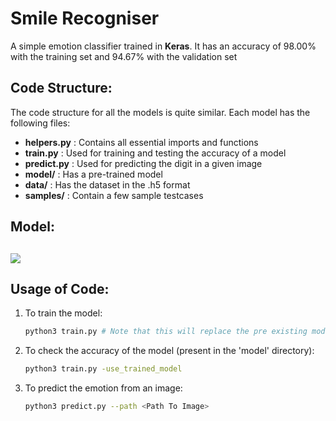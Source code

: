 # Smile Recogniser

A simple emotion classifier trained in **Keras**. It has an accuracy of 98.00% with the training set and 94.67% with the validation set

## Code Structure:

The code structure for all the models is quite similar. Each model has the following files:

- **helpers.py** : Contains all essential imports and functions
- **train.py** : Used for training and testing the accuracy of a model
- **predict.py** : Used for predicting the digit in a given image
- **model/** : Has a pre-trained model
- **data/** : Has the dataset in the .h5 format
- **samples/** : Contain a few sample testcases

## Model:

## ![](/home/legolas/Github/Smile-Detector/model/trained_model.png)

## Usage of Code:

1. To train the model:

   ```bash
   python3 train.py # Note that this will replace the pre existing model
   ```

2. To check the accuracy of the model (present in the 'model' directory):

   ```bash
   python3 train.py -use_trained_model
   ```

3. To predict the emotion from an image:

   ```bash
   python3 predict.py --path <Path To Image>
   ```

